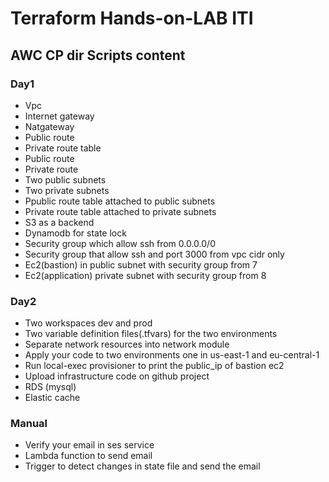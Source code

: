 
# Terraform Hands-on-LAB ITI




## AWC CP dir Scripts content
### Day1

-  Vpc
-  Internet gateway
-  Natgateway
-  Public route
-  Private route table
-  Public route
-  Private route
-  Two public subnets
-  Two private subnets
-  Ppublic route table attached to public subnets
-  Private route table attached to private subnets
-  S3 as a backend
-  Dynamodb for state lock
-  Security group which allow ssh from 0.0.0.0/0
-  Security group that allow ssh and port 3000 from vpc cidr only
-  Ec2(bastion) in public subnet with security group from 7
-  Ec2(application) private subnet with security group from 8

### Day2
-  Two workspaces dev and prod
-  Two variable definition files(.tfvars) for the two environments
-  Separate network resources into network module
-  Apply your code to  two environments one in us-east-1 and eu-central-1
-  Run local-exec provisioner to print the public_ip of bastion ec2
-  Upload infrastructure code on github project
-  RDS (mysql)
-  Elastic cache

### Manual
-  Verify your email in ses service
-  Lambda function to send email
-  Trigger to detect changes in state file and send the email

